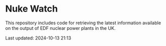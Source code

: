 # Nuke Watch

This repository includes code for retrieving the latest information available on the output of EDF nuclear power plants in the UK.

Last updated: 2024-10-13 21:13